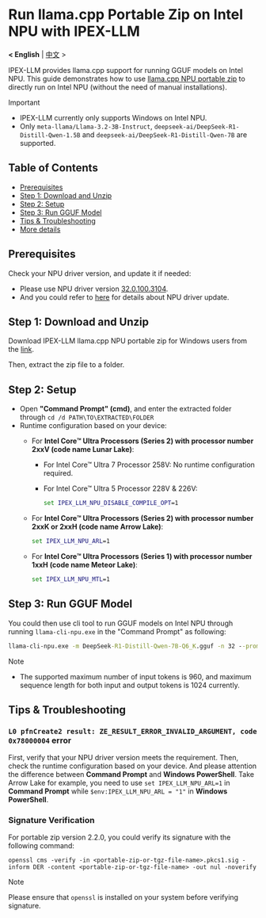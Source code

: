 # Run llama.cpp Portable Zip on Intel NPU with IPEX-LLM
<p>
  <b>< English</b> | <a href='./llama_cpp_npu_portable_zip_quickstart.zh-CN.md'>中文</a> >
</p>

IPEX-LLM provides llama.cpp support for running GGUF models on Intel NPU. This guide demonstrates how to use [llama.cpp NPU portable zip](https://github.com/intel/ipex-llm/releases/tag/v2.2.0-nightly) to directly run on Intel NPU (without the need of manual installations).

> [!IMPORTANT]
> 
> - IPEX-LLM currently only supports Windows on Intel NPU.
> - Only `meta-llama/Llama-3.2-3B-Instruct`, `deepseek-ai/DeepSeek-R1-Distill-Qwen-1.5B` and `deepseek-ai/DeepSeek-R1-Distill-Qwen-7B` are supported.


## Table of Contents
- [Prerequisites](#prerequisites)
- [Step 1: Download and Unzip](#step-1-download-and-unzip)
- [Step 2: Setup](#step-2-setup)
- [Step 3: Run GGUF Model](#step-3-run-gguf-model)
- [Tips & Troubleshooting](#tips--troubleshooting)
- [More details](npu_quickstart.md)


## Prerequisites

Check your NPU driver version, and update it if needed:

- Please use NPU driver version [32.0.100.3104](https://www.intel.com/content/www/us/en/download/794734/838895/intel-npu-driver-windows.html).
- And you could refer to [here](npu_quickstart.md#update-npu-driver) for details about NPU driver update.

## Step 1: Download and Unzip

Download IPEX-LLM llama.cpp NPU portable zip for Windows users from the [link](https://github.com/intel/ipex-llm/releases/tag/v2.2.0-nightly).

Then, extract the zip file to a folder.

## Step 2: Setup

- Open **"Command Prompt" (cmd)**, and enter the extracted folder through `cd /d PATH\TO\EXTRACTED\FOLDER`
- Runtime configuration based on your device:
  - For **Intel Core™ Ultra Processors (Series 2) with processor number 2xxV (code name Lunar Lake)**:

    - For Intel Core™ Ultra 7 Processor 258V:
        No runtime configuration required.

    - For Intel Core™ Ultra 5 Processor 228V & 226V:
        ```cmd
        set IPEX_LLM_NPU_DISABLE_COMPILE_OPT=1
        ```

  - For **Intel Core™ Ultra Processors (Series 2) with processor number 2xxK or 2xxH (code name Arrow Lake)**:
    ```cmd
    set IPEX_LLM_NPU_ARL=1
    ```

  - For **Intel Core™ Ultra Processors (Series 1) with processor number 1xxH (code name Meteor Lake)**:
    ```cmd
    set IPEX_LLM_NPU_MTL=1
    ```

## Step 3: Run GGUF Model

You could then use cli tool to run GGUF models on Intel NPU through running `llama-cli-npu.exe` in the "Command Prompt" as following:

```cmd
llama-cli-npu.exe -m DeepSeek-R1-Distill-Qwen-7B-Q6_K.gguf -n 32 --prompt "What is AI?"
```

> [!Note]
> 
> - The supported maximum number of input tokens is 960, and maximum sequence length for both input and output tokens is 1024 currently.

## Tips & Troubleshooting

### `L0 pfnCreate2 result: ZE_RESULT_ERROR_INVALID_ARGUMENT, code 0x78000004` error

First, verify that your NPU driver version meets the requirement. Then, check the runtime configuration based on your device. And please attention the difference between **Command Prompt** and **Windows PowerShell**. Take Arrow Lake for example, you need to use `set IPEX_LLM_NPU_ARL=1` in **Command Prompt** while `$env:IPEX_LLM_NPU_ARL = "1"` in **Windows PowerShell**.

### Signature Verification

For portable zip version 2.2.0, you could verify its signature with the following command:

```
openssl cms -verify -in <portable-zip-or-tgz-file-name>.pkcs1.sig -inform DER -content <portable-zip-or-tgz-file-name> -out nul -noverify
```

> [!NOTE]
> Please ensure that `openssl` is installed on your system before verifying signature.
